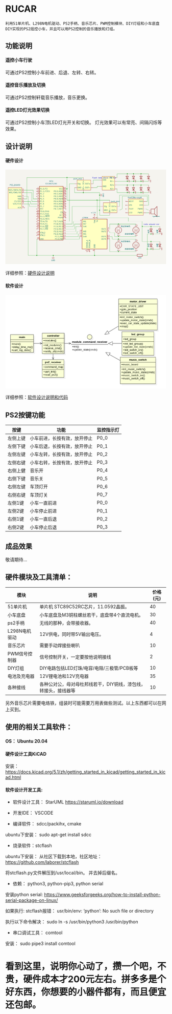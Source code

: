 # RUCAR
    利用51单片机、L298N电机驱动、PS2手柄、音乐芯片、PWM控制模块、DIY灯组和小车底盘DIY实现的PS2摇控小车，并且可以用PS2控制的音乐播放和灯组。

## 功能说明
#### 遥控小车行驶
可通过PS2控制小车前进、后退、左转、右转。

#### 遥控音乐播放及切换
可通过PS2控制轩载音乐播放，音乐更换。

#### 遥控LED灯光效果切换
可通过PS2控制小车顶LED灯光开关和切换。
灯光效果可以有常亮、间隔闪烁等效果。



## 设计说明

#### 硬件设计

![](hardware/integrate_archetecture.png)

详细参照：[硬件设计说明](hardware/README.md)



#### 软件设计

![](software/class_design.png)

详细参照：[软件设计说明和代码](software/README.md)



## PS2按键功能

| 按键     | 功能                         | 监控指示灯 |
| -------- | ---------------------------- | ---------- |
| 左侧上键 | 小车前进，长按有效，放开停止 | P0_0       |
| 左侧下键 | 小车后退，长按有效，放开停止 | P0_1       |
| 左侧左键 | 小车左转，长按有效，放开停止 | P0_2       |
| 左侧右键 | 小车右转，长按有效，放开停止 | P0_3       |
| 右侧上健 | 音乐开                       | P0_4       |
| 右侧下键 | 音乐关                       | P0_5       |
| 右侧左键 | 车顶灯开                     | P0_6       |
| 右侧右键 | 车顶灯关                     | P0_7       |
| 左侧1键  | 小车一直前进                 | P0_0       |
| 左侧2键  | 小车停止前进                 | P0_1       |
| 右侧1键  | 小车一直后退                 | P0_2       |
| 右侧2键  | 小车停止后退                 | P0_3       |



## 成品效果



敬请期待...



## 硬件模块及工具清单：

| 模块          | 说明                                                         | 价格(元) |
| ------------- | ------------------------------------------------------------ | -------- |
| 51单片机      | 单片机 STC89C52RC芯片，11.0592晶振。                         | 40       |
| 小车底盘      | 小车底盘及M3铜柱螺丝若干，底盘带4个直流电机。                | 30       |
| ps2手柄       | 无线的那种，会带接收器。                                     | 40       |
| L298N电机驱动 | 12V供电，同时带5V输出电压。                                  | 4        |
| 音乐芯片      | 需要手动焊接些喇叭                                           | 10       |
| PWM信号控制器 | 信号控制开关，一定要按他说明接线                             | 2        |
| DIY灯组       | DIY电路包括LED灯珠/电容/电阻/三极管/PCB板等                  | 10       |
| 电池及充电器  | 12V锂电池和12V充电器                                         | 35       |
| 各种接线      | 各种公对公，母对母杜邦线若干，DIY铜线，漆包线，转接头，接线器等 | 10       |

另外音乐芯片需要电烙铁，组装时可能需要万用表做些测试。以上东西都可以在网上买到。



## 使用的相关工具软件：

#### OS： Ubuntu 20.04



#### 硬件设计工具KiCAD

安装：https://docs.kicad.org/5.1/zh/getting_started_in_kicad/getting_started_in_kicad.html



#### 软件设计开发工具:

- 软件设计工具： StarUML  https://staruml.io/download

- 开发IDE： VSCODE

- 编译软件： sdcc/packihx, cmake

ubuntu下安装： sudo apt-get install sdcc

- 烧录软件：stcflash

ubuntu下安装： 从社区下载到本地，社区地址：https://github.com/laborer/stcflash

将stcflash.py文件解压到/usr/local/bin。 并去掉后缀名。

- 依赖： python3, python-pip3, python serial

安装python serial: https://www.geeksforgeeks.org/how-to-install-python-serial-package-on-linux/

如果执行: stcflash报错： usr/bin/env: ‘python’: No such file or directory

执行以下命令解决： sudo ln -s /usr/bin/python3 /usr/bin/python

- 串口调试工具： comtool

安装： sudo pipe3 install comtool



# 看到这里，说明你心动了，攒一个吧，不贵，硬件成本才200元左右。拼多多是个好东西，你想要的小器件都有，而且便宜还包邮。